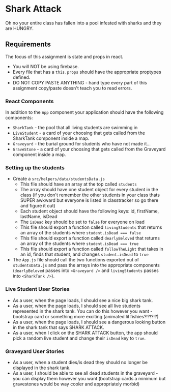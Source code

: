 # Shark Attack
Oh no your entire class has fallen into a pool infested with sharks and they are HUNGRY.

## Requirements
The focus of this assignment is state and props in react.
* You will NOT be using firebase.
* Every file that has a `this.props` should have the appropriate proptypes defined.
* DO NOT COPY PASTE ANYTHING - hand type every part of this assignment copy/paste doesn't teach you to read errors.

### React Components
In addition to the `App` component your application should have the following components:
* `SharkTank` - the pool that all living students are swimming in
* `LiveStudent` - a card of your choosing that gets called from the SharkTank component inside a map.
* `Graveyard` - the burial ground for students who have not made it...
* `GraveStone` - a card of your choosing that gets called from the Graveyard component inside a map.


### Setting up the students
* Create a `src/helpers/data/studentsData.js`
  *  This file should have an array at the top called `students`
  * The array should have one student object for every student in the class (if you don't remember the other students in your class thats SUPER awkward but everyone is listed in classtracker so go there and figure it out)
  * Each student object should have the following keys: id, firstName, lastName, isDead
  * The `isDead` key should be set to `false` for everyone on load
  * This file should export a function called `livingStudents` that returns an array of the students where `student.isDead === false`
  * This file should export a function called `dearlyBeloved` that returns an array of the students where `student.isDead === true`
  * This file should export a function called `followTheLight` that takes in an id, finds that student, and changes `student.isDead` to `true`
* The `App.js` file should call the two functions exported out of `studentsData.js` and pass the arrays into the appropriate components (`dearlyBeloved` passes into `<Graveyard />` and `livingStudents` passes into `<SharkTank />`).

### Live Student User Stories
* As a user, when the page loads, I should see a nice big shark tank.
* As a user, when the page loads, I should see all live students represented in the shark tank.  You can do this however you want - bootstrap card or something more exciting (animated lil fishies?!?!?!?)
* As a user, when the page loads, I should see a dangerous looking button in the shark tank that says SHARK ATTACK.
* As a user, when I click on the SHARK ATTACK button, the app should pick a random live student and change their `isDead` key to `true`.

### Graveyard User Stories
* As a user, when a student dies/is dead they should no longer be displayed in the shark tank.
* As a user, I should be able to see all dead students in the graveyard - you can display them however you want (bootstrap cards a minimum but gravestones would be way cooler and appropriately morbid)
